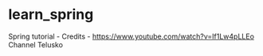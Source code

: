 # learn_spring

Spring tutorial - 
Credits - https://www.youtube.com/watch?v=If1Lw4pLLEo Channel Telusko
